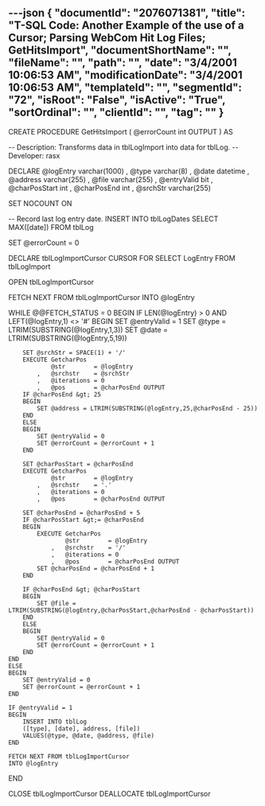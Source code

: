 ---json
{
  "documentId": "2076071381",
  "title": "T-SQL Code: Another Example of the use of a Cursor; Parsing WebCom Hit Log Files; GetHitsImport",
  "documentShortName": "",
  "fileName": "",
  "path": "",
  "date": "3/4/2001 10:06:53 AM",
  "modificationDate": "3/4/2001 10:06:53 AM",
  "templateId": "",
  "segmentId": "72",
  "isRoot": "False",
  "isActive": "True",
  "sortOrdinal": "",
  "clientId": "",
  "tag": ""
}
---

CREATE PROCEDURE GetHitsImport
    (
        @errorCount int OUTPUT
    )
AS

-- Description: Transforms data in tblLogImport into data for tblLog.
-- Developer: rasx

DECLARE
    @logEntry     varchar(1000)
,   @type         varchar(8)
,   @date         datetime
,   @address      varchar(255)
,   @file         varchar(255)
,   @entryValid   bit
,   @charPosStart int
,   @charPosEnd   int
,   @srchStr      varchar(255)

SET NOCOUNT ON

-- Record last log entry date.
INSERT INTO tblLogDates
SELECT MAX([date]) FROM tblLog

SET @errorCount = 0

DECLARE tblLogImportCursor CURSOR FOR
SELECT
    LogEntry
FROM
    tblLogImport

OPEN tblLogImportCursor

FETCH NEXT FROM tblLogImportCursor
INTO @logEntry

WHILE @@FETCH_STATUS = 0
BEGIN
    IF LEN(@logEntry) &gt; 0 AND LEFT(@logEntry,1) &lt;&gt; '#'
    BEGIN
        SET @entryValid = 1
        SET @type = LTRIM(SUBSTRING(@logEntry,1,3))
        SET @date = LTRIM(SUBSTRING(@logEntry,5,19))
        
        SET @srchStr = SPACE(1) + '/'
        EXECUTE GetcharPos
                @str        = @logEntry
            ,   @srchstr    = @srchStr
            ,   @iterations = 0
            ,   @pos        = @charPosEnd OUTPUT
        IF @charPosEnd &gt; 25
        BEGIN
            SET @address = LTRIM(SUBSTRING(@logEntry,25,@charPosEnd - 25))
        END
        ELSE
        BEGIN
            SET @entryValid = 0
            SET @errorCount = @errorCount + 1
        END
        
        SET @charPosStart = @charPosEnd
        EXECUTE GetcharPos
                @str        = @logEntry
            ,   @srchstr    = '.'
            ,   @iterations = 0
            ,   @pos        = @charPosEnd OUTPUT
        
        SET @charPosEnd = @charPosEnd + 5
        IF @charPosStart &gt;= @charPosEnd
        BEGIN
            EXECUTE GetcharPos
                    @str        = @logEntry
                ,   @srchstr    = '/'
                ,   @iterations = 0
                ,   @pos        = @charPosEnd OUTPUT
            SET @charPosEnd = @charPosEnd + 1
        END

        IF @charPosEnd &gt; @charPosStart
        BEGIN
            SET @file = LTRIM(SUBSTRING(@logEntry,@charPosStart,@charPosEnd - @charPosStart))
        END
        ELSE
        BEGIN
            SET @entryValid = 0
            SET @errorCount = @errorCount + 1
        END
    END
    ELSE
    BEGIN
        SET @entryValid = 0
        SET @errorCount = @errorCount + 1
    END
    
    IF @entryValid = 1
    BEGIN
        INSERT INTO tblLog
        ([type], [date], address, [file])
        VALUES(@type, @date, @address, @file)
    END

    FETCH NEXT FROM tblLogImportCursor
    INTO @logEntry
END

CLOSE tblLogImportCursor
DEALLOCATE tblLogImportCursor
